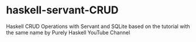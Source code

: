 # haskell-servant-CRUD
Haskell CRUD Operations with Servant and SQLite based on the tutorial with the same name by Purely Haskell YouTube Channel
